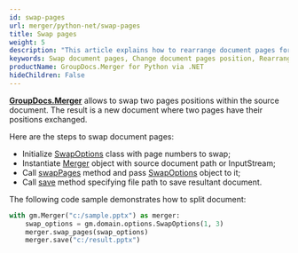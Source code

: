 ```yaml
---
id: swap-pages
url: merger/python-net/swap-pages
title: Swap pages
weight: 5
description: "This article explains how to rearrange document pages for PDF, Word, Excel, PowerPoint and many other file types using GroupDocs.Merger for Python via .NET."
keywords: Swap document pages, Change document pages position, Rearrange document pages, Swap PDF pages, Swap Word document pages, Swap Excel worksheets, Rearrange PDF pages
productName: GroupDocs.Merger for Python via .NET
hideChildren: False
---
```

[**GroupDocs.Merger**](https://products.groupdocs.com/merger/python-net) allows to swap two pages positions within the source document. The result is a new document where two pages have their positions exchanged.

Here are the steps to swap document pages:

*   Initialize [SwapOptions](https://reference.groupdocs.com/net/merger/groupdocs.merger.domain.options/SwapOptions) class with page numbers to swap;
*   Instantiate [Merger](https://reference.groupdocs.com/net/merger/groupdocs.merger/Merger) object with source document path or InputStream;
*   Call [swapPages](https://reference.groupdocs.com/merger/net/groupdocs.merger/merger/swappages/) method and pass [SwapOptions](https://reference.groupdocs.com/net/merger/groupdocs.merger.domain.options/SwapOptions) object to it;
*   Call [save](https://reference.groupdocs.com/merger/net/groupdocs.merger/merger/save) method specifying file path to save resultant document.

The following code sample demonstrates how to split document:

```python
with gm.Merger("c:/sample.pptx") as merger:
    swap_options = gm.domain.options.SwapOptions(1, 3)
    merger.swap_pages(swap_options)
    merger.save("c:/result.pptx")
```
